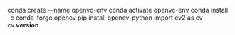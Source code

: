 conda create --name openvc-env
conda activate openvc-env
conda install -c conda-forge opencv
pip install opencv-python
import cv2 as cv
cv.__version__
